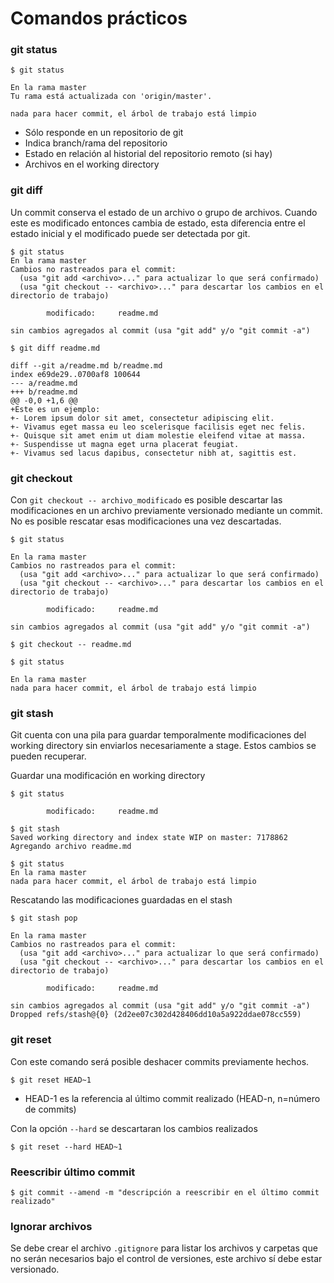 
# Comandos prácticos

### git status

```
$ git status

En la rama master
Tu rama está actualizada con 'origin/master'.

nada para hacer commit, el árbol de trabajo está limpio
```

- Sólo responde en un repositorio de git
- Indica branch/rama del repositorio
- Estado en relación al historial del repositorio remoto (si hay)
- Archivos en el working directory

### git diff

Un commit conserva el estado de un archivo o grupo de archivos. Cuando este es modificado entonces cambia de estado, esta diferencia entre el estado inicial y el modificado puede ser detectada por git.

```
$ git status
En la rama master
Cambios no rastreados para el commit:
  (usa "git add <archivo>..." para actualizar lo que será confirmado)
  (usa "git checkout -- <archivo>..." para descartar los cambios en el directorio de trabajo)

        modificado:     readme.md

sin cambios agregados al commit (usa "git add" y/o "git commit -a")

$ git diff readme.md

diff --git a/readme.md b/readme.md
index e69de29..0700af8 100644
--- a/readme.md
+++ b/readme.md
@@ -0,0 +1,6 @@
+Este es un ejemplo:
+- Lorem ipsum dolor sit amet, consectetur adipiscing elit.
+- Vivamus eget massa eu leo scelerisque facilisis eget nec felis.
+- Quisque sit amet enim ut diam molestie eleifend vitae at massa.
+- Suspendisse ut magna eget urna placerat feugiat.
+- Vivamus sed lacus dapibus, consectetur nibh at, sagittis est.
```

### git checkout

Con `git checkout -- archivo_modificado` es posible descartar las modificaciones en un archivo previamente versionado mediante un commit. No es posible rescatar esas modificaciones una vez descartadas.

```
$ git status

En la rama master
Cambios no rastreados para el commit:
  (usa "git add <archivo>..." para actualizar lo que será confirmado)
  (usa "git checkout -- <archivo>..." para descartar los cambios en el directorio de trabajo)

        modificado:     readme.md

sin cambios agregados al commit (usa "git add" y/o "git commit -a")

$ git checkout -- readme.md

$ git status

En la rama master
nada para hacer commit, el árbol de trabajo está limpio
```

### git stash

Git cuenta con una pila para guardar temporalmente modificaciones del working directory sin enviarlos necesariamente a stage. Estos cambios se pueden recuperar.

Guardar una modificación en working directory
```
$ git status

        modificado:     readme.md

$ git stash
Saved working directory and index state WIP on master: 7178862 Agregando archivo readme.md

$ git status
En la rama master
nada para hacer commit, el árbol de trabajo está limpio
```

Rescatando las modificaciones guardadas en el stash
```
$ git stash pop

En la rama master
Cambios no rastreados para el commit:
  (usa "git add <archivo>..." para actualizar lo que será confirmado)
  (usa "git checkout -- <archivo>..." para descartar los cambios en el directorio de trabajo)

        modificado:     readme.md

sin cambios agregados al commit (usa "git add" y/o "git commit -a")
Dropped refs/stash@{0} (2d2ee07c302d428406dd10a5a922ddae078cc559)
```

### git reset

Con este comando será posible deshacer commits previamente hechos.

```
$ git reset HEAD~1
```

- HEAD-1 es la referencia al último commit realizado (HEAD-n, n=número de commits)

Con la opción `--hard` se descartaran los cambios realizados

```
$ git reset --hard HEAD~1
```

### Reescribir último commit

```
$ git commit --amend -m "descripción a reescribir en el último commit realizado"
```

### Ignorar archivos

Se debe crear el archivo `.gitignore` para listar los archivos y carpetas que no serán necesarios bajo el control de versiones, este archivo sí debe estar versionado.

